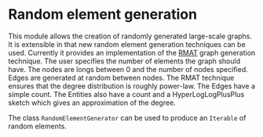 <!--
Copyright 2017 Crown Copyright

Licensed under the Apache License, Version 2.0 (the "License");
you may not use this file except in compliance with the License.
You may obtain a copy of the License at

  http://www.apache.org/licenses/LICENSE-2.0

Unless required by applicable law or agreed to in writing, software
distributed under the License is distributed on an "AS IS" BASIS,
WITHOUT WARRANTIES OR CONDITIONS OF ANY KIND, either express or implied.
See the License for the specific language governing permissions and
limitations under the License.
-->

Random element generation
=========================

This module allows the creation of randomly generated large-scale graphs. It is extensible in that new random element generation techniques can be used. Currently it provides an implementation of the [RMAT](http://www.cs.cmu.edu/~christos/PUBLICATIONS/siam04.pdf) graph generation technique. The user specifies the number of elements the graph should have. The nodes are longs between 0 and the number of nodes specified. Edges are generated at random between nodes. The RMAT technique ensures that the degree distribution is roughly power-law. The Edges have a simple count. The Entities also have a count and a HyperLogLogPlusPlus sketch which gives an approximation of the degree.

The class `RandomElementGenerator` can be used to produce an `Iterable` of random elements.
